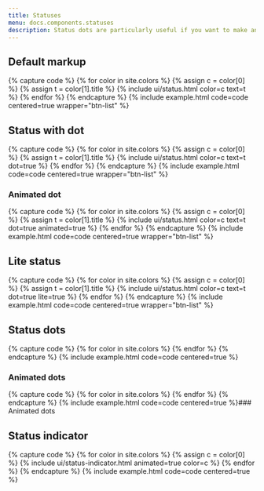 ```yaml
---
title: Statuses
menu: docs.components.statuses
description: Status dots are particularly useful if you want to make an interface element more noticeable regardless of limited space.
---
```


## Default markup

{% capture code %}
{% for color in site.colors %}
{% assign c = color[0] %}
{% assign t = color[1].title %}
{% include ui/status.html color=c text=t %}
{% endfor %}
{% endcapture %}
{% include example.html code=code centered=true wrapper="btn-list" %}

## Status with dot

{% capture code %}
{% for color in site.colors %}
{% assign c = color[0] %}
{% assign t = color[1].title %}
{% include ui/status.html color=c text=t dot=true %}
{% endfor %}
{% endcapture %}
{% include example.html code=code centered=true wrapper="btn-list" %}

### Animated dot

{% capture code %}
{% for color in site.colors %}
{% assign c = color[0] %}
{% assign t = color[1].title %}
{% include ui/status.html color=c text=t dot=true animated=true %}
{% endfor %}
{% endcapture %}
{% include example.html code=code centered=true wrapper="btn-list" %}

## Lite status

{% capture code %}
{% for color in site.colors %}
{% assign c = color[0] %}
{% assign t = color[1].title %}
{% include ui/status.html color=c text=t dot=true lite=true %}
{% endfor %}
{% endcapture %}
{% include example.html code=code centered=true wrapper="btn-list" %}

## Status dots

{% capture code %}
{% for color in site.colors %}
<span class="status-dot status-{{ color[0] }}"></span>
{% endfor %}
{% endcapture %}
{% include example.html code=code centered=true %}

### Animated dots

{% capture code %}
{% for color in site.colors %}
<span class="status-dot status-dot-animated status-{{ color[0] }}"></span>
{% endfor %}
{% endcapture %}
{% include example.html code=code centered=true %}### Animated dots

## Status indicator 

{% capture code %}
{% for color in site.colors %}
{% assign c = color[0] %}
{% include ui/status-indicator.html animated=true color=c %}
{% endfor %}
{% endcapture %}
{% include example.html code=code centered=true %}